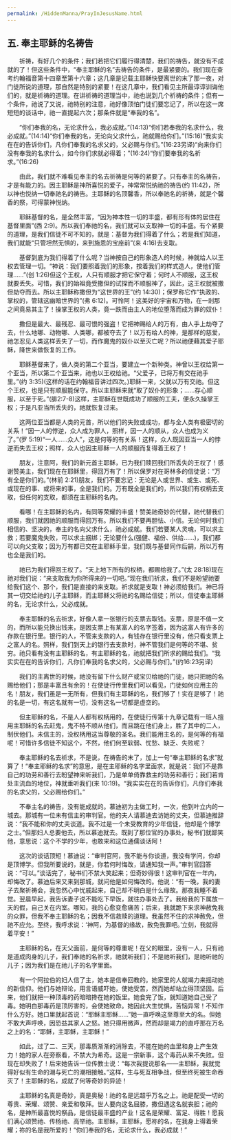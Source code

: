 ```yaml
---
permalink: /HiddenManna/PrayInJesusName.html
---
```

<h2>五. 奉主耶稣的名祷告</h2>

　　祈祷，有好几个的条件；我们若把它们履行得清楚，我们的祷告，就没有不成就的了！但这些条件中，“奉主耶稣的名”去祷告的条件，是最紧要的。我们现在查考约翰福音第十四章至第十六章；这几章是记载主耶稣快要离世的末了那一夜，对门徒所说的道理，那自然是特别的紧要！在这几章中，我们看见主所最谆谆训诲他们的，就是祈祷的道理。在讲祈祷的道理当中，祂也说到几个祈祷的条件；但有一个条件，祂说了又说，祂特别的注意，祂好像顶怕门徒们要忘记了，所以在这一席短短的谈话中，祂一直提起六次；那条件就是“奉我的名”。

　　“你们奉我的名，无论求什么，我必成就。”(14:13)“你们若奉我的名求什么，我必成就。”(14:14)“你们奉我的名，无论向父求什么，祂就赐给你们。”(15:16)“我实实在在的告诉你们，凡你们奉我的名求父的，父必赐与你们。”(16:23另译)“向来你们没有奉我的名求什么，如今你们求就必得着；”(16:24)“你们要奉我的名祈求。”(16:26)

　　由此，我们就不难看见奉主的名去祈祷是何等的紧要了。只有奉主的名祷告，才是有能力的。因主耶稣是神所喜悦的爱子，神常常悦纳祂的祷告(约 11:42)，所以神也悦纳一切奉祂名的祷告。主耶稣的名顶馨香，所以奉祂名的祈祷，就是个馨香的祭，可得蒙神悦纳。

　　耶稣基督的名，是全然丰富，“因为神本性一切的丰盛，都有形有体的居住在基督里面”(西 2:9)。所以我们奉祂的名，我们就可以支取神一切的丰盛。有个紧要的道理，是我们信徒不可不知的，就是：基督为我们得着了什么；若是我们知道，我们就能“只管坦然无惧的，来到施恩的宝座前”(来 4:16)去支取。

　　基督到底为我们得着了什么呢？当神按自己的形象造人的时候，神就给人以王权去管理一切。“神说：我们要照着我们的形象，按着我们的样式造人，使他们管理……”(创 1:26)但这个王权，人只有顺服才把它保守着；何时人不顺服，这王权就要丢失。可惜，我们的始祖竟受撒但的试探而不顺服神了，因此，这王权就被撒但劫夺而去。所以主耶稣称撒但为“这世界的王”(约 14:30)；保罗称它作“执政的、掌权的，管辖这幽暗世界的”(弗 6:12)。可怜阿！这美好的宇宙和万物，在一剎那之间竟易其主了！操掌王权的人类，竟一跌而由主人的地位堕落而成为罪的奴仆！

　　撒但是最大、最残忍、最可恨的强盗！它把神赐给人的万有，由人手上劫夺了去，什么地哪、动物哪、人类哪，都被夺去了！以万有给人的神，是那样的慈爱，祂怎忍见人类这样丢失了一切，而作魔鬼的奴仆以至灭亡呢？所以祂便藉其爱子耶稣，降世来做恢复的工作。

　　耶稣基督来了，做人类的第二个亚当，要建立一个新种类。神曾以王权给第一个亚当，所以第二个亚当来，祂也以王权给祂。“父爱子，已将万有交在祂手里。”(约 3:35)(这样的话在约翰福音讲过四次。)耶稣一来，父就以万有交祂。但这个王权，也是只有顺服能保守。所以主耶稣来就“取了奴仆的形象；……存心顺服，以至于死。”(腓2:7-8)这样，主耶稣在世既成功了顺服的工夫，便永久操掌王权；于是凡亚当所丢失的，祂就恢复过来。

　　这两位亚当都是人类的元首，所以他们的失败或成功，都与全人类有极密切的关系！“因一人的悖逆，众人成为罪人，照样，因一人的顺从，众人也成为义了。”(罗 5:19)“一人……众人”，这是何等的有关系！这样，众人既因亚当一人的悖逆而失去王权；照样，众人也因主耶稣一人的顺服而复得着王权了！

　　朋友，注意阿，我们的新元首主耶稣，已为我们赎回我们所丢失的王权了！感谢赞美主，我们现在在耶稣里，得回万有了！所以保罗对在哥林多的信徒说：“万有全是你们的。”(林前 2:21)朋友，我们不要忘记：无论是人或世界、或生、或死、或现在的事、或将来的事，全是我们的。万有既全是我们的，所以我们有权柄去支取，但任何的支取，都须在主耶稣的名内。

　　看哪！在主耶稣的名内，有同等荣耀的丰盛！赞美祂奇妙的代替，祂代替我们顺服，我们就因祂的顺服而得回万有。所以我们不要再胆怯、小信。无论何时我们相信的、坚决的，奉主的名向父求什么，祂必成就。我们若要某人灵魂，可以求主救；若要魔鬼失败，可以求主捆绑；无论要什么(强健、福份、供给……)，我们都可以向父支取；因为万有都已交在主耶稣手里，我们既与基督同作后嗣，所以万有也全是我们的。

　　祂已为我们得回王权了。“天上地下所有的权柄，都赐给我了。”(太 28:18)现在祂对我们说：“来支取我为你所得来的一切吧。”现在我们祈求，我们不是盼望祂要给我们这个、那个，我们是直接的来支取。祈求就是支取！神必须给我们。神已将其一切交给祂的儿子主耶稣，而主耶稣父将祂的名赐给信徒；所以，信徒奉主耶稣的名，无论求什么，父必成就。

　　奉主耶稣的名去祈求，好像人拿一张银行的支票去取钱。支票，原是不值一文的，而所以能兑换出钱来，是因支票上有某富人的名字签着，因为这富人有许多的存款在银行里。银行的人，不管来支款的人，有钱存在银行里没有，他只看支票上之富人的名。照样，我们到天上的银行去支款时，神不管我们是何等的不堪、贫穷。祂只看有没有主耶稣的名，有主耶稣的名，祂就把我们所求的赐给我们。“我实实在在的告诉你们，凡你们奉我的名求父的，父必赐与你们。”(约16:23另译)

　　我们的主离世的时候，祂没有留下什么财产或宝贝给祂的门徒，祂只把祂的名赐给他们；那是丰富且有余的！在使徒行传里我们可以看见，门徒如何应用主的名！朋友，我们虽是一无所有，但我们有主耶稣的名，我们够了！实在是够了！祂的名是一切，有这名就有一切，没有这名一切都是虚空的。

　　但主耶稣的名，不是人人都有权柄用的，在使徒行传第十九章记载有一班人擅用主耶稣的名去赶鬼，鬼不特不顺从他们，而且跳在他们身上，胜了其中的二人，制伏他们。未信主的，没权柄用这当尊敬的圣名。我们能用主名的，是何等的有福呢！可惜许多信徒不知这个，不然，他们何至软弱、忧愁、缺乏、失败呢？

　　奉主耶稣的名去祈求，不是说，在祷告的末了，加上一句“奉主耶稣的名求”就算了！“奉主耶稣的名求”的意思，是在主耶稣的名字里面求，就是说：我们不是靠自己的功劳和善行去盼望神来听我们，乃是单单倚靠救主的功劳和善行；我们若肯处主流血的地位，神就垂听我们(来 10:19)。“我实实在在的告诉你们，凡你们奉我的名求父的，父必赐给你们。”

　　不奉主名的祷告，没有能成就的。慕迪初为主做工时，一次，他到叶立内的一城去。那城有一位未有信主的审判官。他的夫人请慕迪去访她的丈夫，但慕迪推辞说：“我不能和你的丈夫谈道。我不过是一个未受教育的少年信徒，他却是个博学之士。”但那妇人总要他去，所以慕迪就去。既到了那位官的办事处，秘书们就鄙笑他，意思说：这个不学的少年，也敢来和这位通儒谈话阿！

　　这次的谈话顶短！慕迪说：“审判官阿，我不能与你谈道，我没有学问，你却是顶博学。但我所要说的，就是，你若何时悔改，请通知我一声。”审判官回答说：“可以。”谈话完了，秘书们不禁大笑起来；但奇妙得很！这审判官在一年内，却悔改了。慕迪后来又来到那城，就问他是如何悔改的。他说：“有一晚，我的妻子去聚祈祷会，我忽然心中忧戚起来，自己却不明白是什么缘故。那夜我睡不着觉。翌晨早起，我告诉妻子说不能吃下早饭，就往办事处去了。我给我的下属放一天的假，自己关在内室。哪知，我的心愈变愈痛苦；后来，我就跪下来求神赦免我的众罪，但我不奉主耶稣的名；因我不信救赎的道理。我虽然不住的求神赦免，但祂不应允。至终，我呼求说：‘神阿，为基督的缘故，赦免我罪吧。’立刻，我就得着平安！”

　　主耶稣的名，在天父面前，是何等的尊重呢！在父的眼里，没有一人，只有祂是道成肉身的儿子，我们奉祂的名祈求，祂就听我们；不是祂听我们，是祂听祂的儿子；因为我们是在祂儿子的名字里面。

　　有一个阿拉伯的妇人信了主，她本是信奉回教的。她家里的人就竭力来摇动她的新信仰。他们与她辩论，用言语威吓她，使她受苦，然而她却站立得顶坚固。后来，他们就把一种顶毒的药暗暗搀在她的饭里。她食完了饭，就知道她自己受了毒。她明白那毒药是顶厉害的，会使她致命。她因此大生忧惧，苦恼异常！不知作什么方好。她口里就起首说：“耶稣主耶稣……”她一直呼唤这至尊至大的名。但她不敢大声呼唤，因恐益其家人之怒。她只得用微声，然而却是竭力的直呼那在万名之上的名：“耶稣，主耶稣，主耶稣！”

　　如此，过了二、三天，那毒质渐渐的消除去，不能在她的血里和身上产生效力！她的家人在旁察看，不禁大为希奇。这是一宗新事，这个毒药从来不失败。但现在却失败了！后来她告诉一位传教士说：“每次我提说那名——主耶稣，我就觉得好似有生命的潮与死亡的潮相接触。”这样，生与死互相争战，但至终死被生命吞灭了！主耶稣的名，成就了何等奇妙的异迹！

　　主耶稣的名真是奇妙，真是奥秘！祂的名是远超乎万名之上。祂是配受一切的尊贵、荣耀、颂赞、亲爱和敬拜。世人要向这名屈膝，撒但遇这名就丧胆；祂的名，是神所最喜悦的祭品，是信徒最丰盛的产业！这名是荣耀、富足、得胜！愿我们满心颂赞祂、传杨祂、高举祂。主耶稣，主耶稣，愿祢的名，在我身上得着荣耀；祢的名是我所爱的！“你们奉我的名，无论求什么，我必成就！”
